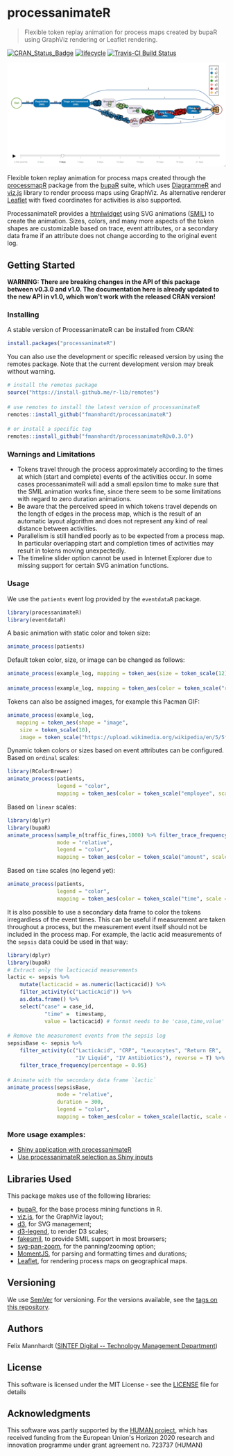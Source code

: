 # processanimateR

> Flexible token replay animation for process maps created by bupaR using GraphViz rendering or Leaflet rendering.

[![CRAN\_Status\_Badge](https://www.r-pkg.org/badges/version/processanimateR)](https://cran.r-project.org/package=processanimateR)
[![lifecycle](https://img.shields.io/badge/lifecycle-maturing-blue.svg)](https://www.tidyverse.org/lifecycle/#maturing)
[![Travis-CI Build Status](https://travis-ci.org/fmannhardt/processanimateR.svg?branch=master)](https://travis-ci.org/fmannhardt/processanimateR)

[![processanimateR example](man/figures/processanimateR-banner.png)](https://fmannhardt.github.io/processanimateR/example/processanimateR-banner.html)

Flexible token replay animation for process maps created through the [processmapR](https://github.com/gertjanssenswillen/processmapR/) package from the [bupaR](http://www.bupar.net) suite, which uses [DiagrammeR](https://github.com/rich-iannone/DiagrammeR/) and [viz.js](https://github.com/mdaines/viz.js) library to render process maps using GraphViz. As alternative renderer [Leaflet](https://leafletjs.com/) with fixed coordinates for activities is also supported.

ProcessanimateR provides a [htmlwidget](https://www.htmlwidgets.org/) using SVG animations ([SMIL](https://www.w3.org/standards/techs/smil#w3c_all)) to create the animation. Sizes, colors, and many more aspects of the token shapes are customizable based on trace, event attributes, or a secondary data frame if an attribute does not change according to the original event log.

## Getting Started

**WARNING: There are breaking changes in the API of this package between v0.3.0 and v1.0. The documentation here is already updated to the new API in v1.0, which won't work with the released CRAN version!**

### Installing

A stable version of ProcessanimateR can be installed from CRAN:
```r
install.packages("processanimateR")
```

You can also use the development or specific released version by using the remotes package. 
Note that the current development version may break without warning. 
```r
# install the remotes package
source("https://install-github.me/r-lib/remotes")

# use remotes to install the latest version of processanimateR
remotes::install_github("fmannhardt/processanimateR")

# or install a specific tag
remotes::install_github("fmannhardt/processanimateR@v0.3.0")
```

### Warnings and Limitations
* Tokens travel through the process approximately according to the times at which (start and complete) events of the activities occur. In some cases processanimateR will add a small epsilon time to make sure that the SMIL animation works fine, since there seem to be some limitations with regard to zero duration animations. 
* Be aware that the perceived speed in which tokens travel depends on the length of edges in the process map, which is the result of an automatic layout algorithm and does not represent any kind of real distance between activities. 
* Parallelism is still handled poorly as to be expected from a process map. In particular overlapping start and completion times of activities may result in tokens moving unexpectedly.
* The timeline slider option cannot be used in Internet Explorer due to missing support for certain SVG animation functions.

### Usage

We use the `patients` event log provided by the `eventdataR` package. 
```r
library(processanimateR)
library(eventdataR)
```

A basic animation with static color and token size:
```r
animate_process(patients)
```

Default token color, size, or image can be changed as follows:
```r
animate_process(example_log, mapping = token_aes(size = token_scale(12), shape = "rect"))

animate_process(example_log, mapping = token_aes(color = token_scale("red")))
```

Tokens can also be assigned images, for example this Pacman GIF:
```r
animate_process(example_log,
   mapping = token_aes(shape = "image",
    size = token_scale(10),
    image = token_scale("https://upload.wikimedia.org/wikipedia/en/5/5f/Pacman.gif")))
```

Dynamic token colors or sizes based on event attributes can be configured. 
Based on `ordinal` scales:
```r
library(RColorBrewer)
animate_process(patients, 
                legend = "color", 
                mapping = token_aes(color = token_scale("employee", scale = "ordinal", range = RColorBrewer::brewer.pal(8, "Paired"))))
```
Based on `linear` scales:
```r
library(dplyr)
library(bupaR)
animate_process(sample_n(traffic_fines,1000) %>% filter_trace_frequency(percentage = 0.95),
                mode = "relative",
                legend = "color", 
                mapping = token_aes(color = token_scale("amount", scale = "linear", range = c("yellow","red"))))
```

Based on `time` scales (no legend yet):
```r
animate_process(patients, 
                legend = "color", 
                mapping = token_aes(color = token_scale("time", scale = "time", range = c("blue","red"))))
```

It is also possible to use a secondary data frame to color the tokens irregardless of the event times. This can be useful if measurement are taken throughout a process, but the measurement event itself should not be included in the process map. For example, the lactic acid measurements of the `sepsis` data could be used in that way: 
```r
library(dplyr)
library(bupaR)
# Extract only the lacticacid measurements
lactic <- sepsis %>%
    mutate(lacticacid = as.numeric(lacticacid)) %>%
    filter_activity(c("LacticAcid")) %>%
    as.data.frame() %>%
    select("case" = case_id, 
            "time" =  timestamp, 
            value = lacticacid) # format needs to be 'case,time,value'

# Remove the measurement events from the sepsis log
sepsisBase <- sepsis %>%
    filter_activity(c("LacticAcid", "CRP", "Leucocytes", "Return ER",
                      "IV Liquid", "IV Antibiotics"), reverse = T) %>%
    filter_trace_frequency(percentage = 0.95)

# Animate with the secondary data frame `lactic`
animate_process(sepsisBase, 
                mode = "relative", 
                duration = 300,
                legend = "color", 
                mapping = token_aes(color = token_scale(lactic, scale = "linear", range = c("#fff5eb","#7f2704"))))
```

### More usage examples:
* [Shiny application with processanimateR](articles/use-with-shiny.html)
* [Use processanimateR selection as Shiny inputs](articles/use-shiny-selections.html)

## Libraries Used
This package makes use of the following libraries:
* [bupaR](https://github.com/gertjanssenswillen/bupaR), for the base process mining functions in R.
* [viz.js](https://github.com/mdaines/viz.js), for the GraphViz layout;
* [d3](https://d3js.org), for SVG management;
* [d3-legend](https://github.com/susielu/d3-legend), to render D3 scales;
* [fakesmil](https://github.com/FakeSmile/FakeSmile), to provide SMIL support in most browsers;
* [svg-pan-zoom](https://github.com/ariutta/svg-pan-zoom), for the panning/zooming option;
* [MomentJS](https://github.com/moment/moment), for parsing and formatting times and durations;
* [Leaflet](https://leafletjs.com/), for rendering process maps on geographical maps.

## Versioning

We use [SemVer](http://semver.org/) for versioning. For the versions available, see the [tags on this repository](https://github.com/fmannhardt/processanimateR/tags). 

## Authors
Felix Mannhardt ([SINTEF Digital -- Technology Management Department](https://www.sintef.no/digital/))

## License

This software is licensed under the MIT License - see the [LICENSE](LICENSE.md) file for details

## Acknowledgments

This software was partly supported by the [HUMAN project](http://www.humanmanufacturing.eu/), which has received funding from the European Union's Horizon 2020 research and innovation programme under grant agreement no. 723737 (HUMAN)
